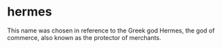 # hermes
This name was chosen in reference to the Greek god Hermes, the god of commerce, also known as the protector of merchants.
